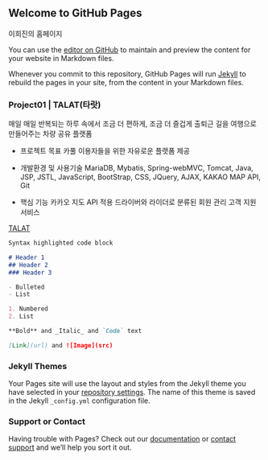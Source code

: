 ## Welcome to GitHub Pages

이희진의 홈페이지

You can use the [editor on GitHub](https://github.com/leeheejin0/leeheejin0.github.io/edit/main/README.md) to maintain and preview the content for your website in Markdown files.

Whenever you commit to this repository, GitHub Pages will run [Jekyll](https://jekyllrb.com/) to rebuild the pages in your site, from the content in your Markdown files.

### Project01 | TALAT(타랏)

매일 매일 반복되는 하루 속에서 조금 더 편하게, 조금 더 즐겁게
출퇴근 길을 여행으로 만들어주는 차량 공유 플랫폼

- 프로젝트 목표
카풀 이용자들을 위한 자유로운 플랫폼 제공

- 개발환경 및 사용기술
MariaDB, Mybatis, Spring-webMVC, Tomcat, Java, JSP, JSTL, JavaScript, BootStrap, CSS, JQuery, AJAX, KAKAO MAP API, Git 

- 핵심 기능
카카오 지도 API 적용
드라이버와 라이더로 분류된 회원 관리
고객 지원 서비스

[TALAT](https://github.com/julie0919/teamproject-talat)

```markdown
Syntax highlighted code block

# Header 1
## Header 2
### Header 3

- Bulleted
- List

1. Numbered
2. List

**Bold** and _Italic_ and `Code` text

[Link](url) and ![Image](src)
```

### Jekyll Themes

Your Pages site will use the layout and styles from the Jekyll theme you have selected in your [repository settings](https://github.com/leeheejin0/leeheejin0.github.io/settings). The name of this theme is saved in the Jekyll `_config.yml` configuration file.

### Support or Contact

Having trouble with Pages? Check out our [documentation](https://docs.github.com/categories/github-pages-basics/) or [contact support](https://support.github.com/contact) and we’ll help you sort it out.
